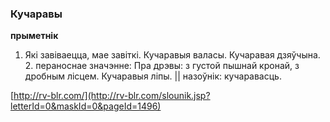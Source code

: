 ### Кучаравы
**прыметнік**

1. Які завіваецца, мае завіткі. Кучаравыя валасы. Кучаравая дзяўчына. 2. пераноснае значэнне: Пра дрэвы: з густой пышнай кронай, з дробным лісцем. Кучаравыя ліпы. || назоўнік: кучаравасць.

<a rel="author">[http://rv-blr.com/](http://rv-blr.com/slounik.jsp?letterId=0&maskId=0&pageId=1496)</a>
